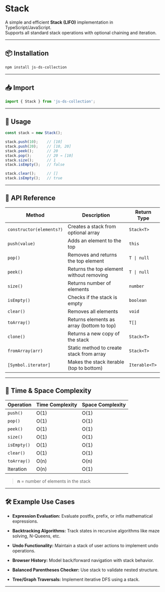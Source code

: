 # Stack

A simple and efficient **Stack (LIFO)** implementation in TypeScript/JavaScript.  
Supports all standard stack operations with optional chaining and iteration.

---

## 📦 Installation

```bash
npm install js-ds-collection
```

---

## 📥 Import

```ts
import { Stack } from 'js-ds-collection';
```

---
## 🚀 Usage

```ts
const stack = new Stack();

stack.push(10);    // [10]
stack.push(20);    // [10, 20]
stack.peek();      // 20
stack.pop();       // 20 → [10]
stack.size();      // 1
stack.isEmpty();   // false

stack.clear();     // []
stack.isEmpty();   // true
```

---

## 📘 API Reference

| Method                   | Description                               | Return Type   |
| ------------------------ | ----------------------------------------- | ------------- |
| `constructor(elements?)` | Creates a stack from optional array       | `Stack<T>`    |
| `push(value)`            | Adds an element to the top                | `this`        |
| `pop()`                  | Removes and returns the top element       | `T \| null`   |
| `peek()`                 | Returns the top element without removing  | `T \| null`   |
| `size()`                 | Returns number of elements                | `number`      |
| `isEmpty()`              | Checks if the stack is empty              | `boolean`     |
| `clear()`                | Removes all elements                      | `void`        |
| `toArray()`              | Returns elements as array (bottom to top) | `T[]`         |
| `clone()`                | Returns a new copy of the stack           | `Stack<T>`    |
| `fromArray(arr)`         | Static method to create stack from array  | `Stack<T>`    |
| `[Symbol.iterator]`      | Makes the stack iterable (top to bottom)  | `Iterable<T>` |

---

## 🧠 Time & Space Complexity

| Operation   | Time Complexity | Space Complexity |
| ----------- | --------------- | ---------------- |
| `push()`    | O(1)            | O(1)             |
| `pop()`     | O(1)            | O(1)             |
| `peek()`    | O(1)            | O(1)             |
| `size()`    | O(1)            | O(1)             |
| `isEmpty()` | O(1)            | O(1)             |
| `clear()`   | O(1)            | O(1)             |
| `toArray()` | O(n)            | O(n)             |
| Iteration   | O(n)            | O(1)             |

> **n** = number of elements in the stack

---

## 🛠️ Example Use Cases

- **Expression Evaluation:** Evaluate postfix, prefix, or infix mathematical expressions.

- **Backtracking Algorithms:** Track states in recursive algorithms like maze solving, N-Queens, etc.

- **Undo Functionality:** Maintain a stack of user actions to implement undo operations.

- **Browser History:** Model back/forward navigation with stack behavior.

- **Balanced Parentheses Checker:** Use stack to validate nested structure.

- **Tree/Graph Traversals:** Implement iterative DFS using a stack.

---